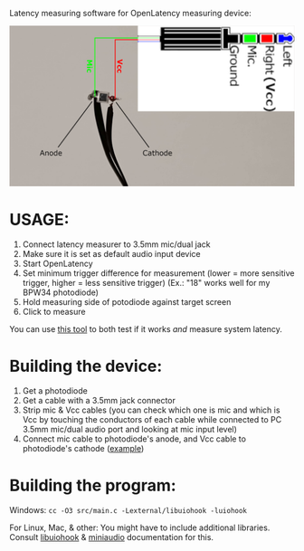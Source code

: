 Latency measuring software for OpenLatency measuring device:

![](docs/OpenLatency-Measurer.png)

# USAGE:

1) Connect latency measurer to 3.5mm mic/dual jack
2) Make sure it is set as default audio input device
3) Start OpenLatency
4) Set minimum trigger difference for measurement (lower = more sensitive trigger, higher = less sensitive trigger) (Ex.: "18" works well for my BPW34 photodiode)
5) Hold measuring side of potodiode against target screen
6) Click to measure

You can use [this tool](https://github.com/GeeTwentyFive/OpenLatencyTester) to both test if it works *and* measure system latency.

# Building the device:

1) Get a photodiode
2) Get a cable with a 3.5mm jack connector
3) Strip mic & Vcc cables (you can check which one is mic and which is Vcc by touching the conductors of each cable while connected to PC 3.5mm mic/dual audio port and looking at mic input level)
4) Connect mic cable to photodiode's anode, and Vcc cable to photodiode's cathode ([example](docs/OpenLatency-Measurer.png))

# Building the program:

Windows: `cc -O3 src/main.c -Lexternal/libuiohook -luiohook`

For Linux, Mac, & other: You might have to include additional libraries. Consult [libuiohook](https://github.com/kwhat/libuiohook?tab=readme-ov-file#compiling) & [miniaudio](https://github.com/mackron/miniaudio?tab=readme-ov-file#building) documentation for this.
